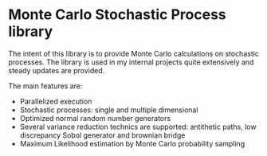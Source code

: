 # Monte Carlo Stochastic Process library #

The intent of this library is to provide Monte Carlo calculations on stochastic processes.
The library is used in my internal projects quite extensively and steady updates are provided.

The main features are:
* Parallelized execution
* Stochastic processes: single and multiple dimensional
* Optimized normal random number generators
* Several variance reduction technics are supported: antithetic paths, low discrepancy Sobol generator and brownian bridge
* Maximum Likelihood estimation by Monte Carlo probability sampling